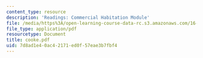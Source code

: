 ```yaml
---
content_type: resource
description: 'Readings: Commercial Habitation Module'
file: /media/https%3A/open-learning-course-data-rc.s3.amazonaws.com/16-891j-space-policy-seminar-spring-2003/7d8ad1e40ac42171ed0f57eae3b7fbf4_cooke.pdf
file_type: application/pdf
resourcetype: Document
title: cooke.pdf
uid: 7d8ad1e4-0ac4-2171-ed0f-57eae3b7fbf4
---
```

